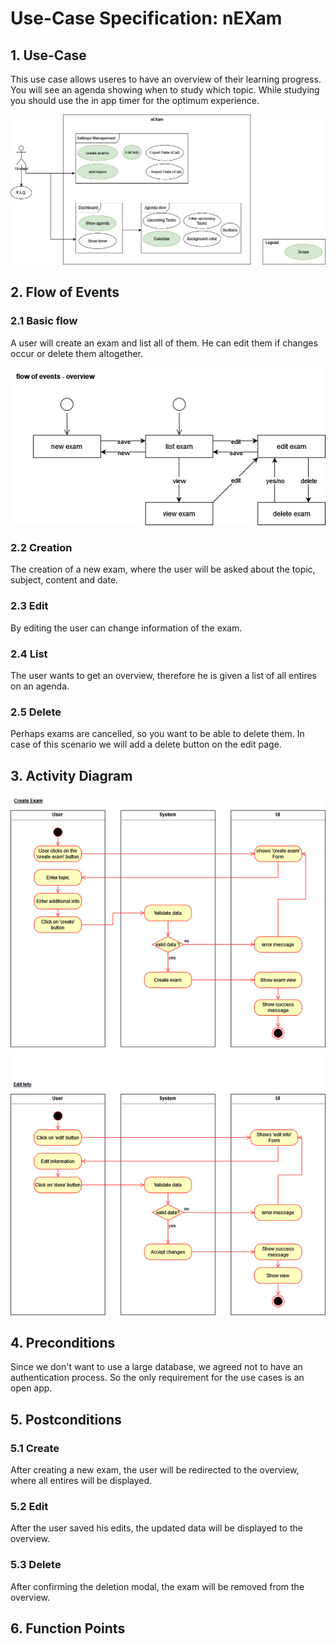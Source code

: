 # Use-Case Specification: nEXam

## 1. Use-Case
This use case allows useres to have an overview of their learning progress.
You will see an agenda showing when to study which topic.
While studying you should use the in app timer for the optimum experience.

![Use Case](https://github.com/Calco2001/nEXam/blob/main/docs/use%20case%20diagram.jpg)

## 2. Flow of Events
### 2.1 Basic flow
A user will create an exam and list all of them. He can edit them if changes occur or delete them altogether.

![Basic Flow](https://github.com/Calco2001/nEXam/blob/main/docs/basic%20flow.jpg)

### 2.2 Creation
The creation of a new exam, where the user will be asked about the topic, subject, content and date.

[//]: <Add Screenshot of create mockup> 

### 2.3 Edit
By editing the user can change information of the exam.

[//]: <Add Screenshot of edit mockup> 

### 2.4 List
The user wants to get an overview, therefore he is given a list of all entires on an agenda.

[//]: <Add Screenshot of list mockup> 

### 2.5 Delete
Perhaps exams are cancelled, so you want to be able to delete them. In case of this scenario we will add a delete button on the edit page.

[//]: <Add Screenshot of delete mockup - button> 
[//]: <Add are you sure popup to avoid accidental deletions> 

## 3. Activity Diagram
![Activity Diagram](https://github.com/Calco2001/nEXam/blob/main/docs/activity%20diagram.jpg)

## 4. Preconditions

Since we don't want to use a large database, we agreed not to have an authentication process. So the only requirement for the use cases is an open app.

## 5. Postconditions
### 5.1 Create
After creating a new exam, the user will be redirected to the overview, where all entires will be displayed.

### 5.2 Edit
After the user saved his edits, the updated data will be displayed to the overview.

### 5.3 Delete
After confirming the deletion modal, the exam will be removed from the overview.

## 6. Function Points
[//]: <Domain Characteristic Table>

[//]: <Complexity Adjustment Table>
